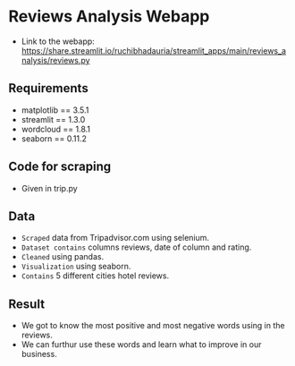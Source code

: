 # Reviews Analysis Webapp
- Link to the webapp: https://share.streamlit.io/ruchibhadauria/streamlit_apps/main/reviews_analysis/reviews.py

## Requirements 
- matplotlib == 3.5.1
- streamlit == 1.3.0
- wordcloud == 1.8.1
- seaborn == 0.11.2

## Code for scraping
- Given in trip.py

## Data 
- `Scraped` data from Tripadvisor.com using selenium.
- `Dataset contains` columns reviews, date of column and rating.
- `Cleaned` using pandas.
- `Visualization` using seaborn.
- `Contains` 5 different cities hotel reviews.

## Result
- We got to know the most positive and most negative words using in the reviews. 
- We can furthur use these words and learn what to improve in our business.

